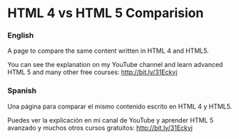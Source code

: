 # HTML 4 vs HTML 5 Comparision

### English

A page to compare the same content written in HTML 4 and HTML5.

You can see the explanation on my YouTube channel and learn advanced HTML 5 and many other free courses:
http://bit.ly/31Eckvj


### Spanish

Una página para comparar el mismo contenido escrito en HTML 4 y HTML5.

Puedes ver la explicación en mi canal de YouTube y aprender HTML 5 avanzado y muchos otros cursos gratuitos:
http://bit.ly/31Eckvj
